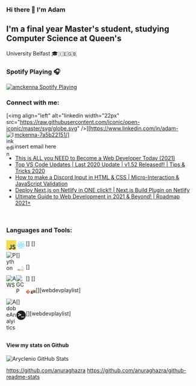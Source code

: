 ### Hi there 👋 I'm Adam



## I'm a final year Master's student, studying Computer Science at Queen's <br>
University Belfast 🎓🇮🇪🇬🇧


<!--
**amckenna41/amckenna41** is a ✨ _special_ ✨ repository because its `README.md` (this file) appears on your GitHub profile.

Here are some ideas to get you started:

- 🔭 I’m currently working on Protein Secondary Structure prediction using deep learning)](https://github.com/amckenna41/CDBLSTM_PSP)
- 🌱 I’m currently learning Unreal Engine 4 via Udemy *udemy courses https://www.udemy.com/course/unrealcourse/
- 📚 Past Udemy Courses: Complete Python Bootcamp, Python for data analysis and visualisation and The complete Android Oreo development course.
- 👯 I’m looking to collaborate on any data science, machine learning or bioinformatics related projects. 
--->

### Spotify Playing 🎧

[<img src="https://now-playing-codestackr.vercel.app/api/spotify-playing" alt="amckenna Spotify Playing" width="350" />](https://open.spotify.com/user/a9npRdzhR7uzv1aL3cKugw)


### Connect with me:

[<img align="left" alt="linkedin width="22px" src="https://raw.githubusercontent.com/iconic/open-iconic/master/svg/globe.svg" />][https://www.linkedin.com/in/adam-mckenna-7a5b22151/]
[<img align="left" alt="linkedin" width="22px" src="https://cdn.jsdelivr.net/npm/simple-icons@v3/icons/linkedin.svg" />][linkedin]

insert email here


<!-- YOUTUBE:START -->
- [This is ALL you NEED to Become a Web Developer Today (2021)](https://www.youtube.com/watch?v=LTwFX-hitQo)
- [Top VS Code Updates | Last 2020 Update | v1.52 Released!! | Tips & Tricks 2020](https://www.youtube.com/watch?v=dgOu1Y9xl5k)
- [How to make a Discord Input in HTML & CSS | Micro-Interaction & JavaScript Validation](https://www.youtube.com/watch?v=3tG1jUQbuSI)
- [Deploy Next.js on Netlify in ONE click!! | Next.js Build Plugin on Netlify](https://www.youtube.com/watch?v=NhWCEdja9W4)
- [Ultimate Guide to Web Development in 2021 & Beyond! | Roadmap 2021+](https://www.youtube.com/watch?v=7k7ETzqOxn8)
<!-- YOUTUBE:END -->

<br> 

### Languages and Tools:


[<img align="left" alt="JavaScript" width="26px" src="https://raw.githubusercontent.com/github/explore/80688e429a7d4ef2fca1e82350fe8e3517d3494d/topics/javascript/javascript.png" />]
[<img align="left" alt="React" width="26px" src="https://raw.githubusercontent.com/github/explore/80688e429a7d4ef2fca1e82350fe8e3517d3494d/topics/react/react.png" />]

[<img align="left" alt="Python" width="26px" src="https://raw.githubusercontent.com/gilbarbara/logos/master/logos/python.svg" />]

[<img align="left" alt="MySQL" width="26px" src="https://raw.githubusercontent.com/github/explore/80688e429a7d4ef2fca1e82350fe8e3517d3494d/topics/mysql/mysql.png" />]

[<img align="left" alt="AWS" width="26px" src="https://raw.githubusercontent.com/gilbarbara/logos/master/logos/aws.svg" />]
[<img align="left" alt="GCP" width="26px" src="https://raw.githubusercontent.com/gilbarbara/logos/master/logos/google-cloud.svg" />]


[<img align="left" alt="Git" width="26px" src="https://raw.githubusercontent.com/github/explore/80688e429a7d4ef2fca1e82350fe8e3517d3494d/topics/git/git.png" />][webdevplaylist]

[<img align="left" alt="AdobeAnalyitics" width="26px" src="https://media.trustradius.com/product-logos/bS/I8/UO2UCI37TC30-180x180.PNG" />]

[<img align="left" alt="Terminal" width="26px" src="https://raw.githubusercontent.com/github/explore/80688e429a7d4ef2fca1e82350fe8e3517d3494d/topics/terminal/terminal.png" />][webdevplaylist]

<br />
<br />

#### View my stats on Github 
   
![Aryclenio GitHub Stats](https://github-readme-stats.vercel.app/api?username=amckenna41&show_icons=true)


[linkedin]: https://www.linkedin.com/in/adam-mckenna-7a5b22151/

https://github.com/anuraghazra
https://github.com/anuraghazra/github-readme-stats

